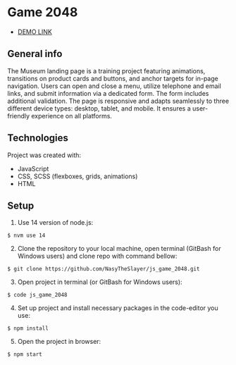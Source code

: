 # Game 2048

- [DEMO LINK](https://nasytheslayer.github.io/Museum-landing/)

## General info
The Museum landing page is a training project featuring animations, transitions on product cards and buttons, and anchor targets for in-page navigation. Users can open and close a menu, utilize telephone and email links, and submit information via a dedicated form. The form includes additional validation. The page is responsive and adapts seamlessly to three different device types: desktop, tablet, and mobile. It ensures a user-friendly experience on all platforms.

## Technologies
Project was created with:
* JavaScript
* CSS, SCSS (flexboxes, grids, animations)
* HTML

## Setup
1. Use 14 version of node.js:
```
$ nvm use 14
```

2. Clone the repository to your local machine, open terminal (GitBash for Windows users) and clone repo with command bellow:
```
$ git clone https://github.com/NasyTheSlayer/js_game_2048.git
```

3. Open project in terminal (or GitBash for Windows users):
```
$ code js_game_2048
```

4. Set up project and install necessary packages in the code-editor you use:
```
$ npm install
```

5. Open the project in browser:
```
$ npm start
```
